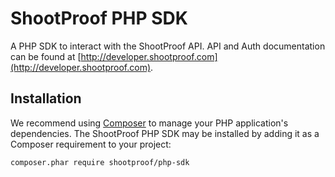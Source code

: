 # ShootProof PHP SDK

A PHP SDK to interact with the ShootProof API. API and Auth documentation can
be found at [http://developer.shootproof.com](http://developer.shootproof.com).

## Installation

We recommend using [Composer](https://getcomposer.org/) to manage your PHP
application's dependencies. The ShootProof PHP SDK may be installed by adding
it as a Composer requirement to your project:

```bash
composer.phar require shootproof/php-sdk
```
